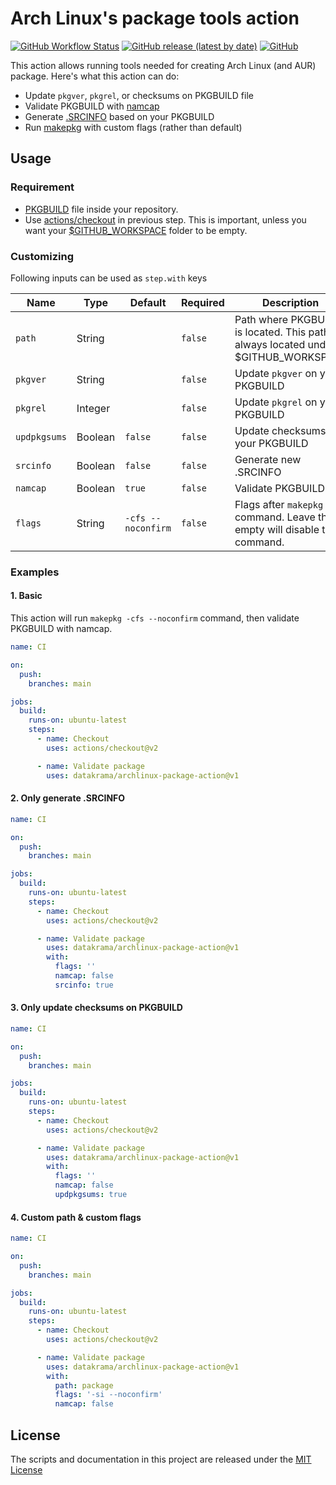 # Arch Linux's package tools action

[![GitHub Workflow Status](https://img.shields.io/github/workflow/status/datakrama/archlinux-package-action/CI?label=CI&style=flat-square)](https://github.com/datakrama/archlinux-package-action/actions) [![GitHub release (latest by date)](https://img.shields.io/github/v/release/datakrama/archlinux-package-action?style=flat-square)](https://github.com/datakrama/archlinux-package-action/releases) [![GitHub](https://img.shields.io/github/license/datakrama/archlinux-package-action?style=flat-square)](./LICENSE)

This action allows running tools needed for creating Arch Linux (and AUR) package. 
Here's what this action can do:

- Update `pkgver`, `pkgrel`, or checksums on PKGBUILD file
- Validate PKGBUILD with [namcap](https://wiki.archlinux.org/title/namcap)
- Generate [.SRCINFO](https://wiki.archlinux.org/title/.SRCINFO) based on your PKGBUILD
- Run [makepkg](https://wiki.archlinux.org/title/Makepkg) with custom flags (rather than default)

## Usage

### Requirement

- [PKGBUILD](https://wiki.archlinux.org/title/PKGBUILD) file inside your repository.
- Use [actions/checkout](https://github.com/actions/checkout) in previous step. This is important, unless you want your [$GITHUB_WORKSPACE](https://docs.github.com/en/actions/reference/environment-variables#default-environment-variables) folder to be empty.

### Customizing

Following inputs can be used as `step.with` keys

| Name              | Type      | Default                       | Required  | Description                           |
|-------------------|-----------|-------------------------------|-----------|---------------------------------------|
| `path`            | String    |                               | `false`   | Path where PKGBUILD is located. This path always located under $GITHUB_WORKSPACE |
| `pkgver`          | String    |                               | `false`   | Update `pkgver` on your PKGBUILD |
| `pkgrel`          | Integer   |                               | `false`   | Update `pkgrel` on your PKGBUILD |
| `updpkgsums`      | Boolean   | `false`                       | `false`   | Update checksums on your PKGBUILD     |
| `srcinfo`         | Boolean   | `false`                       | `false`   | Generate new .SRCINFO                 |
| `namcap`          | Boolean   | `true`                        | `false`   | Validate PKGBUILD                     |
| `flags`           | String    | `-cfs --noconfirm`            | `false`   | Flags after `makepkg` command. Leave this empty will disable this command. |

### Examples

#### 1. Basic

This action will run `makepkg -cfs --noconfirm` command, then validate PKGBUILD with namcap.

```yaml
name: CI

on:
  push:
    branches: main

jobs:
  build:
    runs-on: ubuntu-latest
    steps:
      - name: Checkout
        uses: actions/checkout@v2

      - name: Validate package
        uses: datakrama/archlinux-package-action@v1
```

#### 2. Only generate .SRCINFO

```yaml
name: CI

on:
  push:
    branches: main

jobs:
  build:
    runs-on: ubuntu-latest
    steps:
      - name: Checkout
        uses: actions/checkout@v2

      - name: Validate package
        uses: datakrama/archlinux-package-action@v1
        with:
          flags: ''
          namcap: false
          srcinfo: true
```

#### 3. Only update checksums on PKGBUILD

```yaml
name: CI

on:
  push:
    branches: main

jobs:
  build:
    runs-on: ubuntu-latest
    steps:
      - name: Checkout
        uses: actions/checkout@v2

      - name: Validate package
        uses: datakrama/archlinux-package-action@v1
        with:
          flags: ''
          namcap: false
          updpkgsums: true
```

#### 4. Custom path & custom flags

```yaml
name: CI

on:
  push:
    branches: main

jobs:
  build:
    runs-on: ubuntu-latest
    steps:
      - name: Checkout
        uses: actions/checkout@v2

      - name: Validate package
        uses: datakrama/archlinux-package-action@v1
        with:
          path: package
          flags: '-si --noconfirm'
          namcap: false
```

## License

The scripts and documentation in this project are released under the [MIT License](LICENSE)

